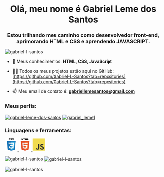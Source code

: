 <h1 align="center">Olá, meu nome é Gabriel Leme dos Santos</h1>
<h3 align="center">Estou trilhando meu caminho como desenvolvedor front-end, aprimorando HTML e CSS e aprendendo JAVASCRIPT.</h3>

<p align="left"> <img src="https://komarev.com/ghpvc/?username=gabriel-l-santos&label=Profile%20views&color=0eb42f&style=plastic" alt="gabriel-l-santos" /> </p>

- 🌱 Meus conhecimentos:  **HTML, CSS, JavaScript**

- 👨‍💻 Todos os meus projetos estão aqui no GitHub:  [https://github.com/Gabriel-L-Santos?tab=repositories](https://github.com/Gabriel-L-Santos?tab=repositories)

- 📫 Meu email de contato é:  **gabriellemesantos@gmail.com**

<h3 align="left">Meus perfis:</h3>
<p align="left">
<a href="https://linkedin.com/in/gabriel-leme-dos-santos" target="blank"><img align="center" src="https://raw.githubusercontent.com/rahuldkjain/github-profile-readme-generator/master/src/images/icons/Social/linked-in-alt.svg" alt="gabriel-leme-dos-santos" height="30" width="40" /></a>
<a href="https://instagram.com/gabriel_leme1" target="blank"><img align="center" src="https://raw.githubusercontent.com/rahuldkjain/github-profile-readme-generator/master/src/images/icons/Social/instagram.svg" alt="gabriel_leme1" height="30" width="40" /></a>
</p>

<h3 align="left">Linguagens e ferramentas:</h3>
<p align="left"> <a href="https://www.w3schools.com/css/" target="_blank" rel="noreferrer"> <img src="https://raw.githubusercontent.com/devicons/devicon/master/icons/css3/css3-original-wordmark.svg" alt="css3" width="40" height="40"/> </a> <a href="https://www.w3.org/html/" target="_blank" rel="noreferrer"> <img src="https://raw.githubusercontent.com/devicons/devicon/master/icons/html5/html5-original-wordmark.svg" alt="html5" width="40" height="40"/> </a> <a href="https://developer.mozilla.org/en-US/docs/Web/JavaScript" target="_blank" rel="noreferrer"> <img src="https://raw.githubusercontent.com/devicons/devicon/master/icons/javascript/javascript-original.svg" alt="javascript" width="40" height="40"/> </a> </p>

<p><img align="left" src="https://github-readme-stats.vercel.app/api/top-langs?username=gabriel-l-santos&show_icons=true&theme=synthwave&title_color=d512e2&text_color=00fffb&locale=pt-br&layout=compact" alt="gabriel-l-santos" /></p>

<p>&nbsp;<img align="center" src="https://github-readme-stats.vercel.app/api?username=gabriel-l-santos&show_icons=true&theme=synthwave&title_color=d512e2&text_color=00fffb&locale=pt-br" alt="gabriel-l-santos" /></p>

<p><img align="center" src="https://github-readme-streak-stats.herokuapp.com/?user=gabriel-l-santos&theme=dark" alt="gabriel-l-santos" /></p>
